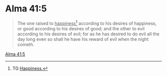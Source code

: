 # Alma 41:5

> The one raised to <u>happiness</u>[^a] according to his desires of happiness, or good according to his desires of good; and the other to evil according to his desires of evil; for as he has desired to do evil all the day long even so shall he have his reward of evil when the night cometh.

[Alma 41:5](https://www.churchofjesuschrist.org/study/scriptures/bofm/alma/41?lang=eng&id=p5#p5)


[^a]: TG [Happiness.](https://www.churchofjesuschrist.org/study/scriptures/tg/happiness?lang=eng)
